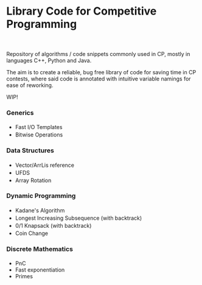 # Library Code for Competitive Programming <br /> <img  src="https://img.shields.io/badge/C%2B%2B-11.3.0-purple"  height="17"  /> <img  src="https://img.shields.io/badge/Python-3.8.13-blue"  height="17"  /> <img  src="https://img.shields.io/badge/Java-11.0.19-orange"  height="17"  />
Repository of algorithms / code snippets commonly used in CP, mostly in languages C++, Python and Java.

The aim is to create a reliable, bug free library of code for saving time in CP contests, where said code is annotated with intuitive variable namings for ease of reworking.

WIP!


### Generics
- Fast I/O Templates  <a href="CPP/fast-template.cpp"><img  src="https://img.shields.io/badge/c%2B%2B-purple"  height="17"  /></a> <a href="JAVA/io_reference.java"><img  src="https://img.shields.io/badge/java-orange"  height="17"  /></a>
- Bitwise Operations <a href="CPP/bitwise-reference.cpp"><img  src="https://img.shields.io/badge/c%2B%2B-purple"  height="17"  /></a>

### Data Structures
- Vector/ArrLis reference <a href="CPP/vector-tuple-sort.cpp"><img  src="https://img.shields.io/badge/c%2B%2B-purple"  height="17"  /></a> <a href="JAVA/basic_ds_reference.java"><img  src="https://img.shields.io/badge/java-orange"  height="17"  /></a>
- UFDS <a href="CPP/ufds.cpp"><img  src="https://img.shields.io/badge/c%2B%2B-purple"  height="17"  /></a> <a href="PY/ufds.py"><img  src="https://img.shields.io/badge/python-blue"  height="17"  /></a>
- Array Rotation  <a href="PY/arrayrotation.py"><img  src="https://img.shields.io/badge/python-blue"  height="17"  /></a>

### Dynamic Programming
- Kadane's Algorithm <a href="CPP/kadane.cpp"><img  src="https://img.shields.io/badge/c%2B%2B-purple"  height="17"  /></a> <a href="PY/kadane.py"><img  src="https://img.shields.io/badge/python-blue"  height="17"  /></a>
- Longest Increasing Subsequence (with backtrack) <a href="CPP/LIS.cpp"><img  src="https://img.shields.io/badge/c%2B%2B-purple"  height="17"  /></a> <a href="PY/LIS.py"><img  src="https://img.shields.io/badge/python-blue"  height="17"  /></a>
- 0/1 Knapsack (with backtrack) <a href="CPP/knapsack.cpp"><img  src="https://img.shields.io/badge/c%2B%2B-purple"  height="17"  /></a> <a href="PY/lru_knapsack.py"><img  src="https://img.shields.io/badge/python-blue"  height="17"  /></a>
- Coin Change <a href="CPP/coinchange.cpp"><img  src="https://img.shields.io/badge/c%2B%2B-purple"  height="17"  /></a> <a href="PY/coinchange.py"><img  src="https://img.shields.io/badge/python-blue"  height="17"  /></a>

### Discrete Mathematics
- PnC <a href="CPP/pnc.cpp"><img  src="https://img.shields.io/badge/c%2B%2B-purple"  height="17"  /></a>
- Fast exponentiation
- Primes

